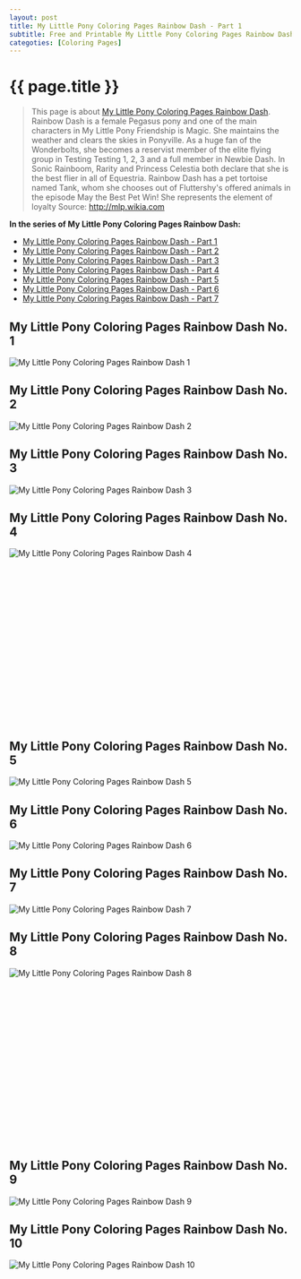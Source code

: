 ```yaml
---
layout: post
title: My Little Pony Coloring Pages Rainbow Dash - Part 1
subtitle: Free and Printable My Little Pony Coloring Pages Rainbow Dash - Part 1
categoties: [Coloring Pages]
---
```

{{ page.title }}
================
> This page is about [My Little Pony Coloring Pages Rainbow Dash](https://hoanghabelle.github.io/). Rainbow Dash is a female Pegasus pony and one of the main characters in My Little Pony Friendship is Magic. She maintains the weather and clears the skies in Ponyville. As a huge fan of the Wonderbolts, she becomes a reservist member of the elite flying group in Testing Testing 1, 2, 3 and a full member in Newbie Dash. In Sonic Rainboom, Rarity and Princess Celestia both declare that she is the best flier in all of Equestria. Rainbow Dash has a pet tortoise named Tank, whom she chooses out of Fluttershy's offered animals in the episode May the Best Pet Win! She represents the element of loyalty Source: http://mlp.wikia.com

**In the series of My Little Pony Coloring Pages Rainbow Dash:**

* [My Little Pony Coloring Pages Rainbow Dash - Part 1](https://hoanghabelle.github.io/2017/11/15/My-Little-Pony-Coloring-Pages-Rainbow-Dash-part-1.html)
* [My Little Pony Coloring Pages Rainbow Dash - Part 2](https://hoanghabelle.github.io/2017/11/15/My-Little-Pony-Coloring-Pages-Rainbow-Dash-part-2.html)
* [My Little Pony Coloring Pages Rainbow Dash - Part 3](https://hoanghabelle.github.io/2017/11/15/My-Little-Pony-Coloring-Pages-Rainbow-Dash-part-3.html)
* [My Little Pony Coloring Pages Rainbow Dash - Part 4](https://hoanghabelle.github.io/2017/11/15/My-Little-Pony-Coloring-Pages-Rainbow-Dash-part-4.html)
* [My Little Pony Coloring Pages Rainbow Dash - Part 5](https://hoanghabelle.github.io/2017/11/15/My-Little-Pony-Coloring-Pages-Rainbow-Dash-part-5.html)
* [My Little Pony Coloring Pages Rainbow Dash - Part 6](https://hoanghabelle.github.io/2017/11/15/My-Little-Pony-Coloring-Pages-Rainbow-Dash-part-6.html)
* [My Little Pony Coloring Pages Rainbow Dash - Part 7](https://hoanghabelle.github.io/2017/11/15/My-Little-Pony-Coloring-Pages-Rainbow-Dash-part-7.html)
## My Little Pony Coloring Pages Rainbow Dash No. 1
![My Little Pony Coloring Pages Rainbow Dash 1](https://hoanghabelle.github.io/img1/My-Little-Pony-Coloring-Pages-Rainbow-Dash%20(1).jpg "My Little Pony Coloring Pages Rainbow Dash 1")

## My Little Pony Coloring Pages Rainbow Dash No. 2
![My Little Pony Coloring Pages Rainbow Dash 2](https://hoanghabelle.github.io/img1/My-Little-Pony-Coloring-Pages-Rainbow-Dash%20(2).jpg "My Little Pony Coloring Pages Rainbow Dash 2")

## My Little Pony Coloring Pages Rainbow Dash No. 3
![My Little Pony Coloring Pages Rainbow Dash 3](https://hoanghabelle.github.io/img1/My-Little-Pony-Coloring-Pages-Rainbow-Dash%20(3).jpg "My Little Pony Coloring Pages Rainbow Dash 3")

## My Little Pony Coloring Pages Rainbow Dash No. 4
![My Little Pony Coloring Pages Rainbow Dash 4](https://hoanghabelle.github.io/img1/My-Little-Pony-Coloring-Pages-Rainbow-Dash%20(4).jpg "My Little Pony Coloring Pages Rainbow Dash 4")

<script async src="//pagead2.googlesyndication.com/pagead/js/adsbygoogle.js"></script><!-- Texxtonly --><ins class="adsbygoogle" style="display:inline-block;width:336px;height:280px" data-ad-client="ca-pub-6753140515841889" data-ad-slot="3207852233"></ins><script>(adsbygoogle = window.adsbygoogle || []).push({}); </script>

## My Little Pony Coloring Pages Rainbow Dash No. 5
![My Little Pony Coloring Pages Rainbow Dash 5](https://hoanghabelle.github.io/img1/My-Little-Pony-Coloring-Pages-Rainbow-Dash%20(5).jpg "My Little Pony Coloring Pages Rainbow Dash 5")

## My Little Pony Coloring Pages Rainbow Dash No. 6
![My Little Pony Coloring Pages Rainbow Dash 6](https://hoanghabelle.github.io/img1/My-Little-Pony-Coloring-Pages-Rainbow-Dash%20(6).jpg "My Little Pony Coloring Pages Rainbow Dash 6")

## My Little Pony Coloring Pages Rainbow Dash No. 7
![My Little Pony Coloring Pages Rainbow Dash 7](https://hoanghabelle.github.io/img1/My-Little-Pony-Coloring-Pages-Rainbow-Dash%20(7).jpg "My Little Pony Coloring Pages Rainbow Dash 7")

## My Little Pony Coloring Pages Rainbow Dash No. 8
![My Little Pony Coloring Pages Rainbow Dash 8](https://hoanghabelle.github.io/img1/My-Little-Pony-Coloring-Pages-Rainbow-Dash%20(8).jpg "My Little Pony Coloring Pages Rainbow Dash 8")

<script async src="//pagead2.googlesyndication.com/pagead/js/adsbygoogle.js"></script><!-- Texxtonly --><ins class="adsbygoogle" style="display:inline-block;width:336px;height:280px" data-ad-client="ca-pub-6753140515841889" data-ad-slot="3207852233"></ins><script>(adsbygoogle = window.adsbygoogle || []).push({}); </script>

## My Little Pony Coloring Pages Rainbow Dash No. 9
![My Little Pony Coloring Pages Rainbow Dash 9](https://hoanghabelle.github.io/img1/My-Little-Pony-Coloring-Pages-Rainbow-Dash%20(9).jpg "My Little Pony Coloring Pages Rainbow Dash 9")

## My Little Pony Coloring Pages Rainbow Dash No. 10
![My Little Pony Coloring Pages Rainbow Dash 10](https://hoanghabelle.github.io/img1/My-Little-Pony-Coloring-Pages-Rainbow-Dash%20(10).jpg "My Little Pony Coloring Pages Rainbow Dash 10")

